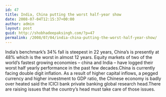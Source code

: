 ```yaml
---
id: 47
title: India, China putting the worst half-year show
date: 2008-07-04T12:15:37+00:00
author: admin
layout: post
guid: http://shobhadeepaksingh.com/?p=47
permalink: /2008/07/04/india-china-putting-the-worst-half-year-show/
---
```

India&#8217;s benchmark&#8217;s 34% fall is steepest in 22 years, China&#8217;s is presently at 48% which is the worst in almost 12 years. Equity markets of two of the world&#8217;s fastest growing economies &#8211; china and India &#8211; have logged their worst half yearly performance in the past few decades.China is currently facing double digit inflation. As a result of higher capital inflows, a pegged currency and higher investment to GDP ratio, the Chinese economy is badly over heated said the ICICI bank private banking global research head.There are raising issues that the country&#8217;s head must take care of those issues.